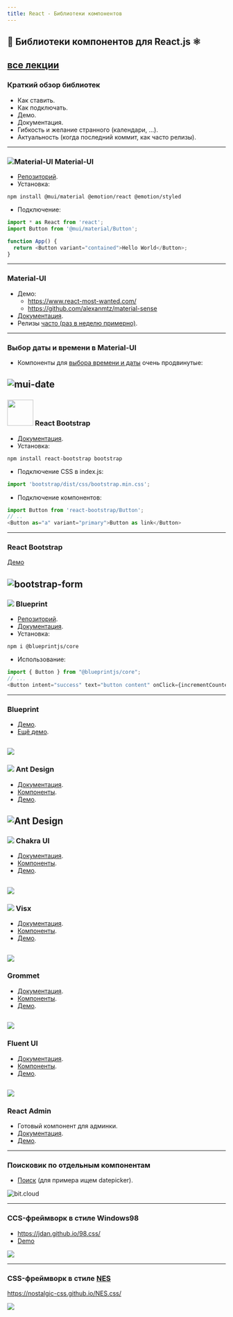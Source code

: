 ```yaml
---
title: React - Библиотеки компонентов
---
```


## 📙 Библиотеки компонентов для React.js ⚛

[все лекции](https://github.com/dmitryweiner/lectures/blob/main/README.md)
---

### Краткий обзор библиотек
* Как ставить.
* Как подключать.
* Демо.
* Документация.
* Гибкость и желание странного (календари, ...).
* Актуальность (когда последний коммит, как часто релизы).
---

### ![Material-UI](assets/component-libraries/mui.png) Material-UI
* [Репозиторий](https://github.com/mui/material-ui).
* Установка:

```shell
npm install @mui/material @emotion/react @emotion/styled
```
* Подключение:

```js
import * as React from 'react';
import Button from '@mui/material/Button';

function App() {
  return <Button variant="contained">Hello World</Button>;
}
```
---

### Material-UI
* Демо:
  * https://www.react-most-wanted.com/
  * https://github.com/alexanmtz/material-sense
* [Документация](https://mui.com/material-ui/getting-started/overview/).
* Релизы [часто (раз в неделю примерно)](https://github.com/mui/material-ui/releases). 
---

### Выбор даты и времени в Material-UI
* Компоненты для [выбора времени и даты](https://mui.com/x/react-date-pickers/getting-started/)
очень продвинутые:

![mui-date](assets/component-libraries/mui-date.png)
---

### <img src="assets/component-libraries/bootstrap.png" height="60"> React Bootstrap
* [Документация](https://react-bootstrap.github.io/getting-started/introduction).
* Установка:

```shell
npm install react-bootstrap bootstrap
```
* Подключение CSS в index.js:

```js
import 'bootstrap/dist/css/bootstrap.min.css';
```
* Подключение компонентов:

```js
import Button from 'react-bootstrap/Button';
// ..
<Button as="a" variant="primary">Button as link</Button>
```
---

### React Bootstrap
[Демо](https://github.com/emaildano/react-bootstrap-example)

![bootstrap-form](assets/component-libraries/bootstrap-form.png)
---

### ![](assets/component-libraries/blueprint.png) Blueprint 
* [Репозиторий](https://github.com/palantir/blueprint).
* [Документация](https://blueprintjs.com/docs/).
* Установка:

```shell
npm i @blueprintjs/core
```

* Использование:

```js
import { Button } from "@blueprintjs/core";
// ...
<Button intent="success" text="button content" onClick={incrementCounter} />
```
---

### Blueprint
* [Демо](https://codesandbox.io/examples/package/@blueprintjs/core).
* [Ещё демо](https://dribbble.com/Palantir).

![](assets/component-libraries/blueprint-demo.png)
---

### ![](assets/component-libraries/ant-design-logo.png) Ant Design

* [Документация](https://ant.design/docs/react/use-with-create-react-app#Install-and-Initialization).
* [Компоненты](https://ant.design/components/overview/).
* [Демо](https://preview.pro.ant.design/dashboard/analysis).

![Ant Design](assets/component-libraries/ant-design.png)
---

### ![](assets/component-libraries/chakra-logo.png) Chakra UI

* [Документация](https://chakra-ui.com/getting-started).
* [Компоненты](https://chakra-ui.com/docs/components).
* [Демо](https://chakra-ui.com/community/showcase).

![](assets/component-libraries/chakra.png)
---

### ![](assets/component-libraries/visx-logo.png) Visx

* [Документация](https://airbnb.io/visx/docs).
* [Компоненты](https://airbnb.io/visx/gallery).
* [Демо](https://codesandbox.io/s/lp10d).

![](assets/component-libraries/visx.png)
---

### Grommet

* [Документация](https://v2.grommet.io/docs).
* [Компоненты](https://v2.grommet.io/components).
* [Демо](https://codesandbox.io/examples/package/grommet).

![](assets/component-libraries/grommet.png)
---

### Fluent UI

* [Документация](https://developer.microsoft.com/en-us/fluentui#/get-started).
* [Компоненты](https://developer.microsoft.com/en-us/fluentui#/controls/web).
* [Демо](https://codesandbox.io/s/744r0).

![](assets/component-libraries/fluent.png)
---

### React Admin
* Готовый компонент для админки.
* [Документация](https://marmelab.com/react-admin/Tutorial.html).
* [Демо](https://marmelab.com/react-admin-demo/).
---

### Поисковик по отдельным компонентам
* [Поиск](https://bit.cloud/components?q=datepicker) (для примера ищем datepicker).

![bit.cloud](assets/component-libraries/byt.png)

---

### CCS-фреймворк в стиле Windows98

* https://jdan.github.io/98.css/
* [Demo](https://github.com/dmitryweiner/todolist-webpack-win98)

![](assets/component-libraries/win98.png)

---

### CSS-фреймворк в стиле [NES](https://ru.wikipedia.org/wiki/Nintendo_Entertainment_System)

https://nostalgic-css.github.io/NES.css/

![](assets/component-libraries/nes.png)
